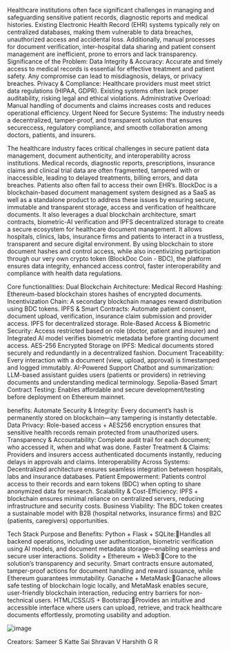 Healthcare institutions often face significant challenges in managing and safeguarding sensitive patient records, diagnostic reports and medical histories. Existing Electronic Health Record (EHR) systems typically rely on centralized databases, making them vulnerable to data breaches, unauthorized access and accidental loss. Additionally, manual processes for document verification, inter-hospital data sharing and patient consent management are inefficient, prone to errors and lack transparency.
Significance of the Problem:
Data Integrity & Accuracy: Accurate and timely access to medical records is essential for effective treatment and patient safety. Any compromise can lead to misdiagnosis, delays, or privacy breaches.
Privacy & Compliance: Healthcare providers must meet strict data regulations (HIPAA, GDPR). Existing systems often lack proper auditability, risking legal and ethical violations.
Administrative Overload: Manual handling of documents and claims increases costs and reduces operational efficiency.
Urgent Need for Secure Systems: The industry needs a decentralized, tamper-proof, and transparent solution that ensures secureccess, regulatory compliance, and smooth collaboration among doctors, patients, and insurers. 

The healthcare industry faces critical challenges in secure patient data management, document authenticity, and interoperability across institutions. Medical records, diagnostic reports, prescriptions, insurance claims and clinical trial data are often fragmented, tampered with or inaccessible, leading to delayed treatments, billing errors, and data breaches. Patients also often fail to access their own EHR’s.
BlockDoc is a blockchain-based document management system designed as a SaaS as well as a standalone product to address these issues by ensuring secure, immutable and transparent storage, access and verification of healthcare documents. It also leverages a dual blockchain architecture, smart contracts, biometric-AI verification and IPFS decentralized storage to create a secure ecosystem for healthcare document management. It allows hospitals, clinics, labs, insurance firms and patients to interact in a trustless, transparent and secure digital environment.
By using blockchain to store document hashes and control access, while also incentivizing participation through our very own crypto token (BlockDoc Coin - BDC), the platform ensures data integrity, enhanced access control, faster interoperability and compliance with health data regulations. 

Core functionalities:
Dual Blockchain Architecture:
  Medical Record Hashing: Ethereum-based blockchain stores hashes of encrypted documents.
  Incentivization Chain: A secondary blockchain manages reward distribution using BDC tokens.
IPFS & Smart Contracts: Automate patient consent, document upload, verification, insurance claim submission and provider access. IPFS for decentralized storage.
Role-Based Access & Biometric Security: Access restricted based on role (doctor, patient and insurer) and Integrated AI model verifies biometric metadata before granting document access.
AES-256 Encrypted Storage on IPFS: Medical documents stored securely and redundantly in a decentralized fashion.
Document Traceability: Every interaction with a document (view, upload, approval) is timestamped and logged immutably.
AI-Powered Support Chatbot and summarization: LLM-based assistant guides users (patients or providers) in retrieving documents and understanding medical terminology.
Sepolia-Based Smart Contract Testing: Enables affordable and secure development/testing before deployment on Ethereum mainnet.

benefits:
Automate Security & Integrity: Every document’s hash is permanently stored on blockchain—any tampering is instantly detectable.
Data Privacy: Role-based access + AES256 encryption ensures that sensitive health records remain protected from unauthorized users.
Transparency & Accountability: Complete audit trail for each document; who accessed it, when and what was done.
Faster Treatment & Claims: Providers and insurers access authenticated documents instantly, reducing delays in approvals and claims.
Interoperability Across Systems: Decentralized architecture ensures seamless integration between hospitals, labs and insurance databases.
Patient Empowerment: Patients control access to their records and earn tokens (BDC) when opting to share anonymized data for research.
Scalability & Cost-Efficiency: IPFS + blockchain ensures minimal reliance on centralized servers, reducing infrastructure and security costs.
Business Viability: The BDC token creates a sustainable model with B2B (hospital networks, insurance firms) and B2C (patients, caregivers) opportunities.

Tech Stack
Purpose and Benefits:
Python + Flask + SQLite:Handles all backend operations, including user authentication, biometric verification using AI models, and document metadata storage—enabling seamless and secure user interactions.
Solidity + Ethereum + Web3:Core to the solution’s transparency and security. Smart contracts ensure automated, tamper-proof actions for document handling and reward issuance, while Ethereum guarantees immutability.
Ganache + MetaMask:Ganache allows safe testing of blockchain logic locally, and MetaMask enables secure, user-friendly blockchain interaction, reducing entry barriers for non-technical users.
HTML/CSS/JS + Bootstrap:Provides an intuitive and accessible interface where users can upload, retrieve, and track healthcare documents effortlessly, promoting usability and adoption.

![image](https://github.com/user-attachments/assets/2b6e0491-9f21-4d4a-a702-7df13f169504)

Creators:
Sameer S Katte
Sai Shravan V
Harshith G R




